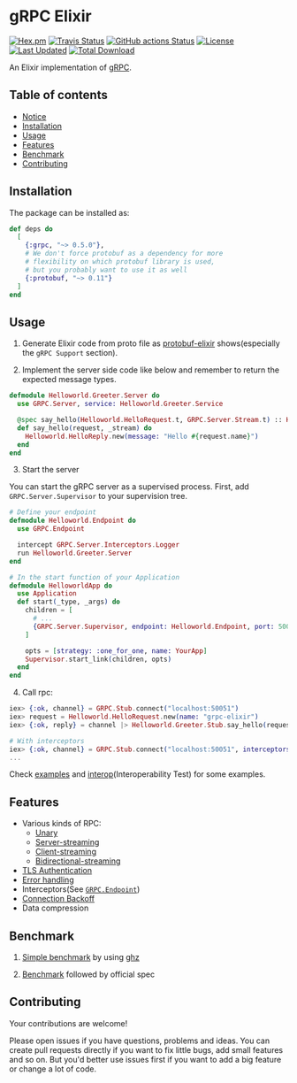 # gRPC Elixir

[![Hex.pm](https://img.shields.io/hexpm/v/grpc.svg)](https://hex.pm/packages/grpc)
[![Travis Status](https://app.travis-ci.com/elixir-grpc/grpc.svg?branch=master)](https://app.travis-ci.com/elixir-grpc/grpc)
[![GitHub actions Status](https://github.com/elixir-grpc/grpc/workflows/CI/badge.svg)](https://github.com/elixir-grpc/grpc/actions)
[![License](https://img.shields.io/hexpm/l/grpc.svg)](https://github.com/elixir-grpc/grpc/blob/master/LICENSE.md)
[![Last Updated](https://img.shields.io/github/last-commit/elixir-grpc/grpc.svg)](https://github.com/elixir-grpc/grpc/commits/master)
[![Total Download](https://img.shields.io/hexpm/dt/grpc.svg)](https://hex.pm/packages/elixir-grpc/grpc)

An Elixir implementation of [gRPC](http://www.grpc.io/).

## Table of contents

- [Notice](#notice)
- [Installation](#installation)
- [Usage](#usage)
- [Features](#features)
- [Benchmark](#benchmark)
- [Contributing](#contributing)

## Installation

The package can be installed as:

  ```elixir
  def deps do
    [
      {:grpc, "~> 0.5.0"},
      # We don't force protobuf as a dependency for more
      # flexibility on which protobuf library is used,
      # but you probably want to use it as well
      {:protobuf, "~> 0.11"}
    ]
  end
  ```

## Usage

1. Generate Elixir code from proto file as [protobuf-elixir](https://github.com/tony612/protobuf-elixir#usage) shows(especially the `gRPC Support` section).

2. Implement the server side code like below and remember to return the expected message types.

```elixir
defmodule Helloworld.Greeter.Server do
  use GRPC.Server, service: Helloworld.Greeter.Service

  @spec say_hello(Helloworld.HelloRequest.t, GRPC.Server.Stream.t) :: Helloworld.HelloReply.t
  def say_hello(request, _stream) do
    Helloworld.HelloReply.new(message: "Hello #{request.name}")
  end
end
```

3. Start the server

You can start the gRPC server as a supervised process. First, add `GRPC.Server.Supervisor` to your supervision tree.

```elixir
# Define your endpoint
defmodule Helloworld.Endpoint do
  use GRPC.Endpoint

  intercept GRPC.Server.Interceptors.Logger
  run Helloworld.Greeter.Server
end

# In the start function of your Application
defmodule HelloworldApp do
  use Application
  def start(_type, _args) do
    children = [
      # ...
      {GRPC.Server.Supervisor, endpoint: Helloworld.Endpoint, port: 50051}
    ]

    opts = [strategy: :one_for_one, name: YourApp]
    Supervisor.start_link(children, opts)
  end
end
```

4. Call rpc:

```elixir
iex> {:ok, channel} = GRPC.Stub.connect("localhost:50051")
iex> request = Helloworld.HelloRequest.new(name: "grpc-elixir")
iex> {:ok, reply} = channel |> Helloworld.Greeter.Stub.say_hello(request)

# With interceptors
iex> {:ok, channel} = GRPC.Stub.connect("localhost:50051", interceptors: [GRPC.Client.Interceptors.Logger])
...
```

Check [examples](examples) and [interop](interop)(Interoperability Test) for some examples.

## Features

- Various kinds of RPC:
  - [Unary](https://grpc.io/docs/what-is-grpc/core-concepts/#unary-rpc)
  - [Server-streaming](https://grpc.io/docs/what-is-grpc/core-concepts/#server-streaming-rpc)
  - [Client-streaming](https://grpc.io/docs/what-is-grpc/core-concepts/#client-streaming-rpc)
  - [Bidirectional-streaming](https://grpc.io/docs/what-is-grpc/core-concepts/#bidirectional-streaming-rpc)
- [TLS Authentication](https://grpc.io/docs/guides/auth/#supported-auth-mechanisms)
- [Error handling](https://grpc.io/docs/guides/error/)
- Interceptors(See [`GRPC.Endpoint`](https://github.com/elixir-grpc/grpc/blob/master/lib/grpc/endpoint.ex))
- [Connection Backoff](https://github.com/grpc/grpc/blob/master/doc/connection-backoff.md)
- Data compression

## Benchmark

1. [Simple benchmark](examples/helloworld/README.md#Benchmark) by using [ghz](https://ghz.sh/)

2. [Benchmark](benchmark) followed by official spec

## Contributing

Your contributions are welcome!

Please open issues if you have questions, problems and ideas. You can create pull
requests directly if you want to fix little bugs, add small features and so on.
But you'd better use issues first if you want to add a big feature or change a
lot of code.
